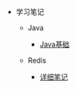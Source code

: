 <!-- docs/_sidebar.md -->

- 学习笔记

  - Java

    - [Java基础](Java基础.md)

  - Redis
    - [详细笔记](category/note/2020-11-2-Redis详细笔记)

  

